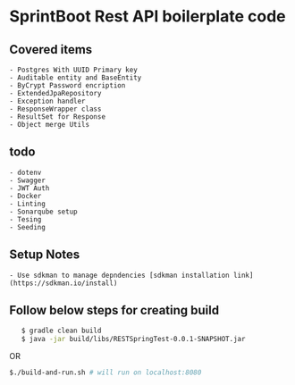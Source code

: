 

# SprintBoot Rest API boilerplate code

## Covered items

    - Postgres With UUID Primary key
    - Auditable entity and BaseEntity
    - ByCrypt Password encription
    - ExtendedJpaRepository
    - Exception handler
    - ResponseWrapper class
    - ResultSet for Response
    - Object merge Utils

## todo
    - dotenv
    - Swagger
    - JWT Auth
    - Docker
    - Linting
    - Sonarqube setup
    - Tesing 
    - Seeding
    
## Setup Notes
    - Use sdkman to manage depndencies [sdkman installation link](https://sdkman.io/install)

## Follow below steps for creating build

```bash
   $ gradle clean build
   $ java -jar build/libs/RESTSpringTest-0.0.1-SNAPSHOT.jar
```

OR

```bash
$./build-and-run.sh # will run on localhost:8080

```